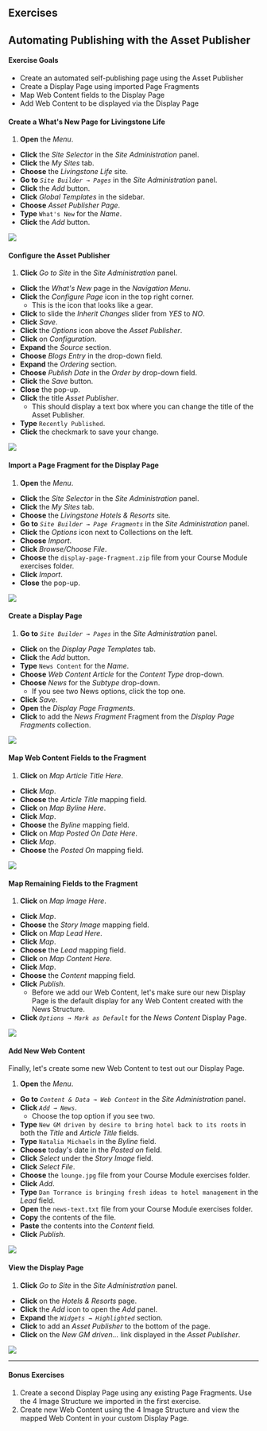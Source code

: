 <h2 class="exercise">Exercises</h2>

## Automating Publishing with the Asset Publisher

<div class="ahead">
<h4>Exercise Goals</h4>
<ul>
    <li>Create an automated self-publishing page using the Asset Publisher</li>
    <li>Create a Display Page using imported Page Fragments</li>
    <li>Map Web Content fields to the Display Page</li>
    <li>Add Web Content to be displayed via the Display Page</li>
</ul>
</div>

#### Create a What's New Page for Livingstone Life
1. **Open** the _Menu_.
* **Click** the _Site Selector_ in the _Site Administration_ panel.
* **Click** the _My Sites_ tab.
* **Choose** the _Livingstone Life_ site.
* **Go to** _`Site Builder → Pages`_ in the _Site Administration_ panel.
* **Click** the _Add_ button.
* **Click** _Global Templates_ in the sidebar.
* **Choose** _Asset Publisher Page_.
* **Type** `What's New` for the _Name_.
* **Click** the _Add_ button.

<img src="../images/livingstone-life-new.png" style="max-height:27%;" />

#### Configure the Asset Publisher
1. **Click** _Go to Site_ in the _Site Administration_ panel.
* **Click** the _What's New_ page in the _Navigation Menu_.
* **Click** the _Configure Page_ icon in the top right corner.
	- This is the icon that looks like a gear.
* **Click** to slide the _Inherit Changes_ slider from _YES_ to _NO_.
* **Click** _Save_.
* **Click** the _Options_ icon above the _Asset Publisher_.  
* **Click** on _Configuration_.  
* **Expand** the _Source_ section.
* **Choose** _Blogs Entry_ in the drop-down field.
* **Expand** the _Ordering_ section.
* **Choose** _Publish Date_ in the _Order by_ drop-down field.
* **Click** the _Save_ button.  
* **Close** the pop-up.
* **Click** the title _Asset Publisher_.
    - This should display a text box where you can change the title of the Asset Publisher.
* **Type** `Recently Published`.
* **Click** the checkmark to save your change.

<img src="../images/asset-publisher-configured.png" style="max-height:24%;" />

#### Import a Page Fragment for the Display Page
1. **Open** the _Menu_.
* **Click** the _Site Selector_ in the _Site Administration_ panel.
* **Click** the _My Sites_ tab.
* **Choose** the _Livingstone Hotels & Resorts_ site.
* **Go to** _`Site Builder → Page Fragments`_ in the _Site Administration_ panel.
* **Click** the _Options_ icon next to Collections on the left.
* **Choose** _Import_.
* **Click** _Browse/Choose File_.
* **Choose** the `display-page-fragment.zip` file from your Course Module exercises folder.
* **Click** _Import_.
* **Close** the pop-up.

<img src="../images/imported-display-page.png" style="max-height:20%;" />

#### Create a Display Page
1. **Go to** _`Site Builder → Pages`_ in the _Site Administration_ panel.
* **Click** on the _Display Page Templates_ tab.
* **Click** the _Add_ button.
* **Type** `News Content` for the _Name_.
* **Choose** _Web Content Article_ for the _Content Type_ drop-down.
* **Choose** _News_ for the _Subtype_ drop-down.
    * If you see two News options, click the top one.
* **Click** _Save_.
* **Open** the _Display Page Fragments_.
* **Click** to add the _News Fragment_ Fragment from the _Display Page Fragments_ collection.

<img src="../images/news-fragment.png" style="max-height:20%;" />

#### Map Web Content Fields to the Fragment
1. **Click** on _Map Article Title Here_.
* **Click** _Map_.
* **Choose** the _Article Title_ mapping field.
* **Click** on _Map Byline Here_.
* **Click** _Map_.
* **Choose** the _Byline_ mapping field.
* **Click** on _Map Posted On Date Here_.
* **Click** _Map_.
* **Choose** the _Posted On_ mapping field.

<img src="../images/mapped-title.png" style="max-height:33%;" />

#### Map Remaining Fields to the Fragment
1. **Click** on _Map Image Here_.
* **Click** _Map_.
* **Choose** the _Story Image_ mapping field.
* **Click** on _Map Lead Here_.
* **Click** _Map_.
* **Choose** the _Lead_ mapping field.
* **Click** on _Map Content Here_.
* **Click** _Map_.
* **Choose** the _Content_ mapping field.
* **Click** _Publish_.
  * Before we add our Web Content, let's make sure our new Display Page is the default display for any Web Content created with the News Structure.
* **Click** _`Options → Mark as Default`_ for the _News Content_ Display Page.

<img src="../images/news-display.png" style="max-height:25%;" />

#### Add New Web Content
Finally, let's create some new Web Content to test out our Display Page.
1. **Open** the _Menu_. 
* **Go to** _`Content & Data → Web Content`_ in the _Site Administration_ panel.
* **Click** _`Add → News`_.
    * Choose the top option if you see two.
* **Type** `New GM driven by desire to bring hotel back to its roots` in both the _Title_ and _Article Title_ fields.
* **Type** `Natalia Michaels` in the _Byline_ field. 
* **Choose** today's date in the _Posted on_ field.
* **Click** _Select_ under the _Story Image_ field.
* **Click** _Select File_.
* **Choose** the `lounge.jpg` file from your Course Module exercises folder.
* **Click** _Add_.
* **Type** `Dan Torrance is bringing fresh ideas to hotel management` in the _Lead_ field.
* **Open** the `news-text.txt` file from your Course Module exercises folder. 
* **Copy** the contents of the file.
* **Paste** the contents into the _Content_ field.
* **Click** _Publish_.

<img src="../images/new-web-content.png" style="max-height:30%;" />

#### View the Display Page
1. **Click** _Go to Site_ in the _Site Administration_ panel.
* **Click** on the _Hotels & Resorts_ page.
* **Click** the _Add_ icon to open the _Add_ panel.
* **Expand** the _`Widgets → Highlighted`_ section.
* **Click** to add an _Asset Publisher_ to the bottom of the page.
* **Click** on the _New GM driven..._ link displayed in the _Asset Publisher_.

<img src="../images/asset-displayed.png" style="max-height:40%;" />

---

#### Bonus Exercises
1. Create a second Display Page using any existing Page Fragments. Use the 4 Image Structure we imported in the first exercise.
2. Create new Web Content using the 4 Image Structure and view the mapped Web Content in your custom Display Page.


